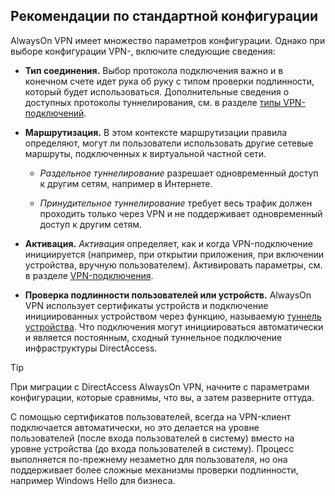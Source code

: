 ## <a name="standard-configuration-considerations"></a>Рекомендации по стандартной конфигурации

AlwaysOn VPN имеет множество параметров конфигурации. Однако при выборе конфигурации VPN-, включите следующие сведения:

-   **Тип соединения.** Выбор протокола подключения важно и в конечном счете идет рука об руку с типом проверки подлинности, который будет использоваться. Дополнительные сведения о доступных протоколы туннелирования, см. в разделе [типы VPN-подключений](https://docs.microsoft.com/windows/access-protection/vpn/vpn-connection-type).

-   **Маршрутизация.** В этом контексте маршрутизации правила определяют, могут ли пользователи использовать другие сетевые маршруты, подключенных к виртуальной частной сети.

    -   _Раздельное туннелирование_ разрешает одновременный доступ к другим сетям, например в Интернете.

    -   _Принудительное туннелирование_ требует весь трафик должен проходить только через VPN и не поддерживает одновременный доступ к другим сетям.

-   **Активация.** _Активация_ определяет, как и когда VPN-подключение инициируется (например, при открытии приложения, при включении устройства, вручную пользователем). Активировать параметры, см. в разделе [VPN-подключения](#vpn-connectivity).

-   **Проверка подлинности пользователей или устройств.** AlwaysOn VPN использует сертификаты устройств и подключение инициированных устройством через функцию, называемую [туннель устройства](https://docs.microsoft.com/windows-server/remote/remote-access/vpn/vpn-device-tunnel-config). Что подключения могут инициироваться автоматически и является постоянным, сходный туннельное подключение инфраструктуры DirectAccess.

>[!TIP]
>При миграции с DirectAccess AlwaysOn VPN, начните с параметрами конфигурации, которые сравнимы, что вы, а затем разверните оттуда.

С помощью сертификатов пользователей, всегда на VPN-клиент подключается автоматически, но это делается на уровне пользователей (после входа пользователей в систему) вместо на уровне устройства (до входа пользователей в систему). Процесс выполняется по-прежнему незаметно для пользователя, но она поддерживает более сложные механизмы проверки подлинности, например Windows Hello для бизнеса.